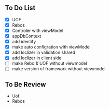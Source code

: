 ## To Do List
 - [x] UOF
 - [x] Rebos
 - [x] Controler with viewModel
 - [x] appDbContext
 - [x] add identify
 - [x] make auto configration with viewModel
 - [x] add loclizer in validation shared 
 - [x] add loclizer in client side
 - [ ] make Rebo & UOF without viewmodel 
 - [ ] make version of framework without viewmodel

## To Be Review
 - Uof
 - Rebos
